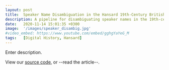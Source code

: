 ```yaml
---
layout: post
title:  Speaker Name Disambiguation in the Hansard 19th-Century British Parliamentary Debates
description: A pipeline for disambiguating speaker names in the 19th-century British Parliamentary debates.
date:   2020-11-14 15:01:35 +0300
image:  '/images/speaker_disambig.jpg'
#video_embed: https://www.youtube.com/embed/gghgYaYeG_M
tags:   [Digital History, Hansard]
---
```


Enter description. 

View our [source code](https://github.com/stephbuon/hansard-speakers), or --read the article--. 
